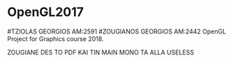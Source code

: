 # OpenGL2017
#TZIOLAS GEORGIOS AM:2591
#ZOUGIANOS GEORGIOS AM:2442
OpenGL Project for Graphics course 2018.

ZOUGIANE DES TO PDF KAI TIN MAIN MONO TA ALLA USELESS

